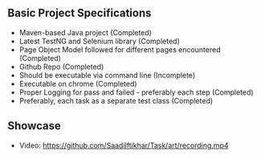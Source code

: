 ## Basic Project Specifications
* Maven-based Java project (Completed)
* Latest TestNG and Selenium library (Completed)
* Page Object Model followed for different pages encountered (Completed)
* Github Repo (Completed)
* Should be executable via command line (Incomplete)
* Executable on chrome (Completed)
* Proper Logging for pass and failed - preferably each step (Completed)
* Preferably, each task as a separate test class (Completed)

## Showcase
* Video: https://github.com/SaadiIftikhar/Task/art/recording.mp4
